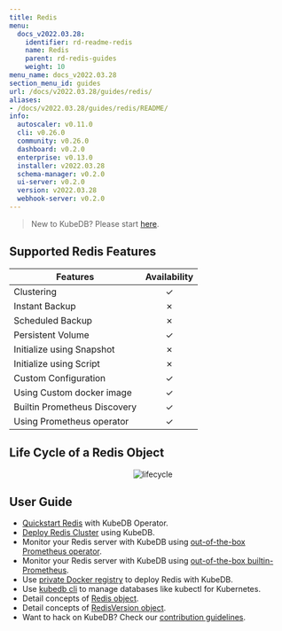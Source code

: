 ```yaml
---
title: Redis
menu:
  docs_v2022.03.28:
    identifier: rd-readme-redis
    name: Redis
    parent: rd-redis-guides
    weight: 10
menu_name: docs_v2022.03.28
section_menu_id: guides
url: /docs/v2022.03.28/guides/redis/
aliases:
- /docs/v2022.03.28/guides/redis/README/
info:
  autoscaler: v0.11.0
  cli: v0.26.0
  community: v0.26.0
  dashboard: v0.2.0
  enterprise: v0.13.0
  installer: v2022.03.28
  schema-manager: v0.2.0
  ui-server: v0.2.0
  version: v2022.03.28
  webhook-server: v0.2.0
---
```


> New to KubeDB? Please start [here](/docs/v2022.03.28/README).

## Supported Redis Features

| Features                     | Availability |
| ---------------------------- | :----------: |
| Clustering                   |   &#10003;   |
| Instant Backup               |   &#10007;   |
| Scheduled Backup             |   &#10007;   |
| Persistent Volume            |   &#10003;   |
| Initialize using Snapshot    |   &#10007;   |
| Initialize using Script      |   &#10007;   |
| Custom Configuration         |   &#10003;   |
| Using Custom docker image    |   &#10003;   |
| Builtin Prometheus Discovery |   &#10003;   |
| Using Prometheus operator    |   &#10003;   |

## Life Cycle of a Redis Object

<p align="center">
  <img alt="lifecycle"  src="/docs/v2022.03.28/images/redis/redis-lifecycle.svg">
</p>

## User Guide

- [Quickstart Redis](/docs/v2022.03.28/guides/redis/quickstart/quickstart) with KubeDB Operator.
- [Deploy Redis Cluster](/docs/v2022.03.28/guides/redis/clustering/redis-cluster) using KubeDB.
- Monitor your Redis server with KubeDB using [out-of-the-box Prometheus operator](/docs/v2022.03.28/guides/redis/monitoring/using-prometheus-operator).
- Monitor your Redis server with KubeDB using [out-of-the-box builtin-Prometheus](/docs/v2022.03.28/guides/redis/monitoring/using-builtin-prometheus).
- Use [private Docker registry](/docs/v2022.03.28/guides/redis/private-registry/using-private-registry) to deploy Redis with KubeDB.
- Use [kubedb cli](/docs/v2022.03.28/guides/redis/cli/cli) to manage databases like kubectl for Kubernetes.
- Detail concepts of [Redis object](/docs/v2022.03.28/guides/redis/concepts/redis).
- Detail concepts of [RedisVersion object](/docs/v2022.03.28/guides/redis/concepts/catalog).
- Want to hack on KubeDB? Check our [contribution guidelines](/docs/v2022.03.28/CONTRIBUTING).
